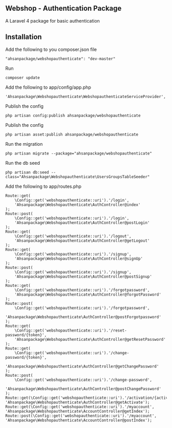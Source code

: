 ## Webshop - Authentication Package
A Laravel 4 package for basic authentication

## Installation

Add the following to you composer.json file

    "ahsanpackage/webshopauthenticate": "dev-master"

Run

    composer update

Add the following to app/config/app.php

    'Ahsanpackage\Webshopauthenticate\WebshopauthenticateServiceProvider',

Publish the config

    php artisan config:publish ahsanpackage/webshopauthenticate

Publish the config

    php artisan asset:publish ahsanpackage/webshopauthenticate

Run the migration

    php artisan migrate --package="ahsanpackage/webshopauthenticate"

Run the db seed

    php artisan db:seed --class="Ahsanpackage\Webshopauthenticate\UsersGroupsTableSeeder"

Add the following to app/routes.php

	Route::get(
		\Config::get('webshopauthenticate::uri').'/login',
		'Ahsanpackage\Webshopauthenticate\AuthController@index'
	);
	Route::post(
		\Config::get('webshopauthenticate::uri').'/login',
		'Ahsanpackage\Webshopauthenticate\AuthController@postLogin'
	);
	Route::get(
		\Config::get('webshopauthenticate::uri').'/logout',
		'Ahsanpackage\Webshopauthenticate\AuthController@getLogout'
	);
	Route::get(
		\Config::get('webshopauthenticate::uri').'/signup',
		'Ahsanpackage\Webshopauthenticate\AuthController@signUp'
	);
	Route::post(
		\Config::get('webshopauthenticate::uri').'/signup',
		'Ahsanpackage\Webshopauthenticate\AuthController@postSignup'
	);
	Route::get(
		\Config::get('webshopauthenticate::uri').'/forgotpassword',
		'Ahsanpackage\Webshopauthenticate\AuthController@forgotPassword'
	);
	Route::post(
		\Config::get('webshopauthenticate::uri').'/forgotpassword',
		'Ahsanpackage\Webshopauthenticate\AuthController@postForgotpassword'
	);
	Route::get(
		\Config::get('webshopauthenticate::uri').'/reset-password/{token}',
		'Ahsanpackage\Webshopauthenticate\AuthController@getResetPassword'
	);
	Route::get(
		\Config::get('webshopauthenticate::uri').'/change-password/{token}',
		'Ahsanpackage\Webshopauthenticate\AuthController@getChangePassword'
	);
	Route::post(
		\Config::get('webshopauthenticate::uri').'/change-password',
		'Ahsanpackage\Webshopauthenticate\AuthController@postChangePassword'
	);
	Route::get(\Config::get('webshopauthenticate::uri').'/activation/{activationCode}', 'Ahsanpackage\Webshopauthenticate\AuthController@getActivate');
	Route::get(\Config::get('webshopauthenticate::uri').'/myaccount', 'Ahsanpackage\Webshopauthenticate\AccountController@getIndex');
	Route::post(\Config::get('webshopauthenticate::uri').'/myaccount', 'Ahsanpackage\Webshopauthenticate\AccountController@postIndex');
	
